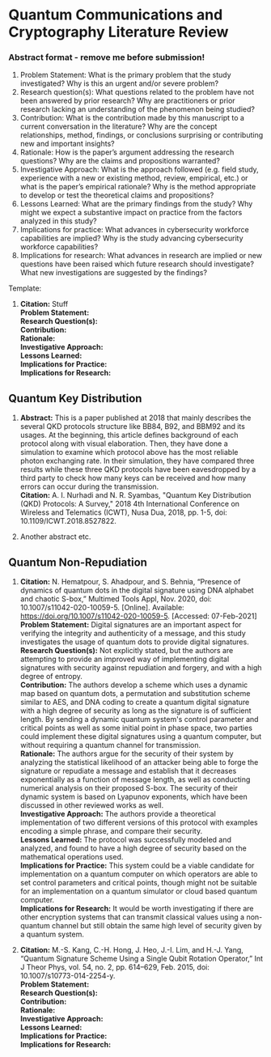 # Quantum Communications and Cryptography Literature Review

### Abstract format - remove me before submission!
1. Problem Statement: What is the primary problem that the study investigated? Why is this an urgent and/or severe problem?
2. Research question(s): What questions related to the problem have not been answered by prior research? Why are practitioners or prior research lacking an understanding of the phenomenon being studied?
3. Contribution: What is the contribution made by this manuscript to a current conversation in the literature? Why are the concept relationships, method, findings, or conclusions surprising or contributing new and important insights?
4. Rationale: How is the paper’s argument addressing the research questions? Why are the claims and propositions warranted?
5. Investigative Approach: What is the approach followed (e.g. field study, experience with a new or existing method, review, empirical, etc.) or what is the paper’s empirical rationale? Why is the method appropriate to develop or test the theoretical claims and propositions?
6. Lessons Learned: What are the primary findings from the study? Why might we expect a substantive impact on practice from the factors analyzed in this study?
7. Implications for practice: What advances in cybersecurity workforce capabilities are implied? Why is the study advancing cybersecurity workforce capabilities?
8. Implications for research: What advances in research are implied or new questions have been raised which future research should investigate? What new investigations are suggested by the findings?

Template:
1. **Citation:** Stuff \
**Problem Statement:** \
**Research Question(s):** \
**Contribution:** \
**Rationale:** \
**Investigative Approach:** \
**Lessons Learned:** \
**Implications for Practice:** \
**Implications for Research:**

## Quantum Key Distribution
1. **Abstract:** This is a paper published at 2018 that mainly describes the several QKD protocols structure like BB84, B92, and BBM92 and its usages. At the beginning, this article defines background of each protocol along with visual elaboration. Then, they have done a simulation to examine which protocol above has the most reliable photon exchanging rate. In their simulation, they have compared three results while these three QKD protocols have been eavesdropped by a third party to check how many keys can be received and how many errors can occur during the transmission. \
**Citation:** A. I. Nurhadi and N. R. Syambas, "Quantum Key Distribution (QKD) Protocols: A Survey," 2018 4th International Conference on Wireless and Telematics (ICWT), Nusa Dua, 2018, pp. 1-5, doi: 10.1109/ICWT.2018.8527822.

2. Another abstract etc.

## Quantum Non-Repudiation
1. **Citation:** N. Hematpour, S. Ahadpour, and S. Behnia, “Presence of dynamics of quantum dots in the digital signature using DNA alphabet and chaotic S-box,” Multimed Tools Appl, Nov. 2020, doi: 10.1007/s11042-020-10059-5. [Online]. Available: https://doi.org/10.1007/s11042-020-10059-5. [Accessed: 07-Feb-2021]
\
**Problem Statement:** Digital signatures are an important aspect for verifying the integrity and authenticity of a message, and this study investigates the usage of quantum dots to provide digital signatures.
\
**Research Question(s):** Not explicitly stated, but the authors are attempting to provide an improved way of implementing digital signatures with security against repudiation and forgery, and with a high degree of entropy.
\
**Contribution:** The authors develop a scheme which uses a dynamic map based on quantum dots, a permutation and substitution scheme similar to AES, and DNA coding to create a quantum digital signature with a high degree of security as long as the signature is of sufficient length. By sending a dynamic quantum system's control parameter and critical points as well as some initial point in phase space, two parties could implement these digital signatures using a quantum computer, but without requiring a quantum channel for transmission.
\
**Rationale:** The authors argue for the security of their system by analyzing the statistical likelihood of an attacker being able to forge the signature or repudiate a message and establish that it decreases exponentially as a function of message length, as well as conducting numerical analysis on their proposed S-box. The security of their dynamic system is based on Lyapunov exponents, which have been discussed in other reviewed works as well.
\
**Investigative Approach:** The authors provide a theoretical implementation of two different versions of this protocol with examples encoding a simple phrase, and compare their security.
\
**Lessons Learned:** The protocol was successfully modeled and analyzed, and found to have a high degree of security based on the mathematical operations used.
\
**Implications for Practice:** This system could be a viable candidate for implementation on a quantum computer on which operators are able to set control parameters and critical points, though might not be suitable for an implementation on a quantum simulator or cloud based quantum computer.
\
**Implications for Research:** It would be worth investigating if there are other encryption systems that can transmit classical values using a non-quantum channel but still obtain the same high level of security given by a quantum system.

2. **Citation:** M.-S. Kang, C.-H. Hong, J. Heo, J.-I. Lim, and H.-J. Yang, “Quantum Signature Scheme Using a Single Qubit Rotation Operator,” Int J Theor Phys, vol. 54, no. 2, pp. 614–629, Feb. 2015, doi: 10.1007/s10773-014-2254-y. \
**Problem Statement:** \
**Research Question(s):** \
**Contribution:** \
**Rationale:** \
**Investigative Approach:** \
**Lessons Learned:** \
**Implications for Practice:** \
**Implications for Research:**

